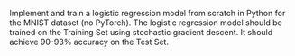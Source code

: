  Implement and train a logistic regression model from scratch in Python for the MNIST dataset (no PyTorch). 
 The logistic regression model should be trained on the Training Set using stochastic gradient descent. 
 It should achieve 90-93% accuracy on the Test Set. 
 
